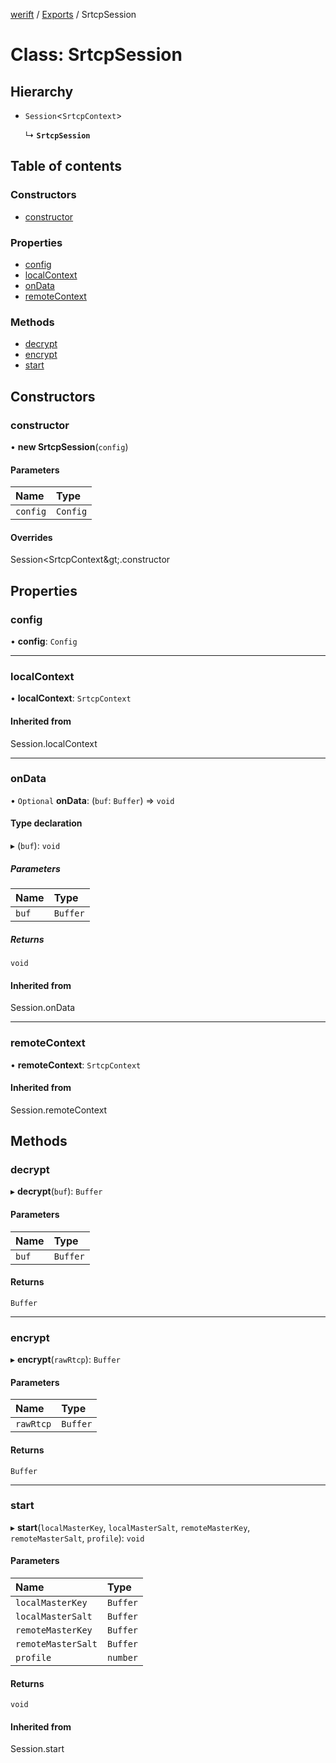 [werift](../README.md) / [Exports](../modules.md) / SrtcpSession

# Class: SrtcpSession

## Hierarchy

- `Session`<`SrtcpContext`\>

  ↳ **`SrtcpSession`**

## Table of contents

### Constructors

- [constructor](SrtcpSession.md#constructor)

### Properties

- [config](SrtcpSession.md#config)
- [localContext](SrtcpSession.md#localcontext)
- [onData](SrtcpSession.md#ondata)
- [remoteContext](SrtcpSession.md#remotecontext)

### Methods

- [decrypt](SrtcpSession.md#decrypt)
- [encrypt](SrtcpSession.md#encrypt)
- [start](SrtcpSession.md#start)

## Constructors

### constructor

• **new SrtcpSession**(`config`)

#### Parameters

| Name | Type |
| :------ | :------ |
| `config` | `Config` |

#### Overrides

Session&lt;SrtcpContext\&gt;.constructor

## Properties

### config

• **config**: `Config`

___

### localContext

• **localContext**: `SrtcpContext`

#### Inherited from

Session.localContext

___

### onData

• `Optional` **onData**: (`buf`: `Buffer`) => `void`

#### Type declaration

▸ (`buf`): `void`

##### Parameters

| Name | Type |
| :------ | :------ |
| `buf` | `Buffer` |

##### Returns

`void`

#### Inherited from

Session.onData

___

### remoteContext

• **remoteContext**: `SrtcpContext`

#### Inherited from

Session.remoteContext

## Methods

### decrypt

▸ **decrypt**(`buf`): `Buffer`

#### Parameters

| Name | Type |
| :------ | :------ |
| `buf` | `Buffer` |

#### Returns

`Buffer`

___

### encrypt

▸ **encrypt**(`rawRtcp`): `Buffer`

#### Parameters

| Name | Type |
| :------ | :------ |
| `rawRtcp` | `Buffer` |

#### Returns

`Buffer`

___

### start

▸ **start**(`localMasterKey`, `localMasterSalt`, `remoteMasterKey`, `remoteMasterSalt`, `profile`): `void`

#### Parameters

| Name | Type |
| :------ | :------ |
| `localMasterKey` | `Buffer` |
| `localMasterSalt` | `Buffer` |
| `remoteMasterKey` | `Buffer` |
| `remoteMasterSalt` | `Buffer` |
| `profile` | `number` |

#### Returns

`void`

#### Inherited from

Session.start
